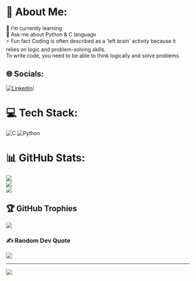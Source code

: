 # 💫 About Me:
🌱 I’m currently learning<br>💬 Ask me about Python & C language<br>⚡ Fun fact Coding is often described as a ‘left brain’ activity because it relies on logic and problem-solving skills.  <br>To write code, you need to be able to think logically and solve problems.


## 🌐 Socials:
[![LinkedIn](https://img.shields.io/badge/LinkedIn-%230077B5.svg?logo=linkedin&logoColor=white)]([(https://www.linkedin.com/in/soham-panda-a90720336/)])/

# 💻 Tech Stack:
![C](https://img.shields.io/badge/c-%2300599C.svg?style=for-the-badge&logo=c&logoColor=white) ![Python](https://img.shields.io/badge/python-3670A0?style=for-the-badge&logo=python&logoColor=ffdd54)
# 📊 GitHub Stats:
![](https://github-readme-stats.vercel.app/api?username=Soham-o&theme=gruvbox&hide_border=false&include_all_commits=true&count_private=true)<br/>
![](https://github-readme-streak-stats.herokuapp.com/?user=Soham-o&theme=gruvbox&hide_border=false)<br/>
![](https://github-readme-stats.vercel.app/api/top-langs/?username=Soham-o&theme=gruvbox&hide_border=false&include_all_commits=true&count_private=true&layout=compact)

## 🏆 GitHub Trophies
![](https://github-profile-trophy.vercel.app/?username=Soham-o&theme=radical&no-frame=false&no-bg=false&margin-w=4)

### ✍️ Random Dev Quote
![](https://quotes-github-readme.vercel.app/api?type=horizontal&theme=radical)

---
[![](https://visitcount.itsvg.in/api?id=Soham-o&icon=3&color=0)](https://visitcount.itsvg.in)

<!-- Proudly created with GPRM ( https://gprm.itsvg.in ) -->

